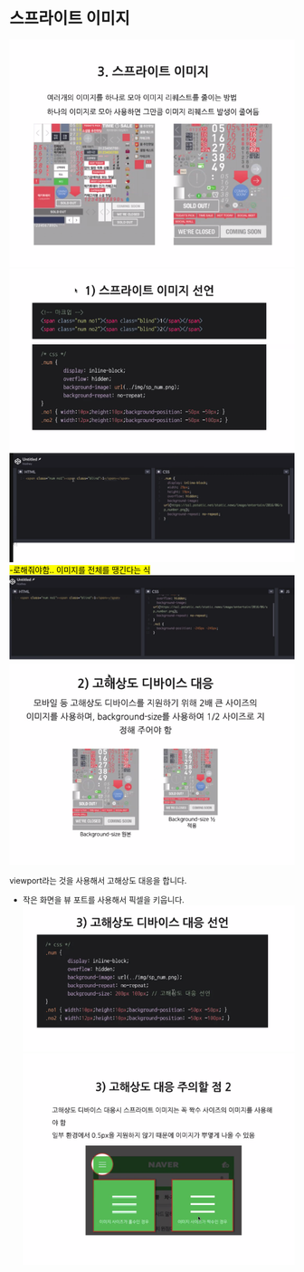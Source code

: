 # 스프라이트 이미지
![](2021-01-26-14-01-37.png)
![](2021-01-26-14-06-07.png)
![](2021-01-26-14-11-34.png)
<mark> -로해줘야함.. 이미지를 전체를 땡긴다는 식</mark>
![](2021-01-26-14-13-18.png)
![](2021-01-26-14-23-50.png)

viewport라는 것을 사용해서 고해상도 대응을 합니다.
- 작은 화면을 뷰 포트를 사용해서 픽셀을 키웁니다.
![](2021-01-26-14-28-00.png)
![](2021-01-26-14-38-19.png)